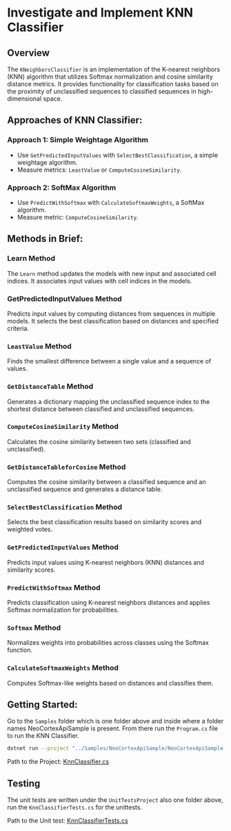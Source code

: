# Investigate and Implement KNN Classifier

## Overview

The `KNeighborsClassifier` is an implementation of the K-nearest neighbors (KNN) algorithm that utilizes Softmax normalization and cosine similarity distance metrics. It provides functionality for classification tasks based on the proximity of unclassified sequences to classified sequences in high-dimensional space.

## Approaches of KNN Classifier:

### Approach 1: Simple Weightage Algorithm

- Use `GetPredictedInputValues` with `SelectBestClassification`, a simple weightage algorithm.
- Measure metrics: `LeastValue` or `ComputeCosineSimilarity`.

### Approach 2: SoftMax Algorithm

- Use `PredictWithSoftmax` with `CalculateSoftmaxWeights`, a SoftMax algorithm.
- Measure metric: `ComputeCosineSimilarity`.

## Methods in Brief:

### Learn Method

The `Learn` method updates the models with new input and associated cell indices. It associates input values with cell indices in the models.

### GetPredictedInputValues Method

Predicts input values by computing distances from sequences in multiple models. It selects the best classification based on distances and specified criteria.

### `LeastValue` Method
Finds the smallest difference between a single value and a sequence of values.

### `GetDistanceTable` Method
Generates a dictionary mapping the unclassified sequence index to the shortest distance between classified and unclassified sequences.

### `ComputeCosineSimilarity` Method
Calculates the cosine similarity between two sets (classified and unclassified).

### `GetDistanceTableforCosine` Method
Computes the cosine similarity between a classified sequence and an unclassified sequence and generates a distance table.

### `SelectBestClassification` Method
Selects the best classification results based on similarity scores and weighted votes.

### `GetPredictedInputValues` Method
Predicts input values using K-nearest neighbors (KNN) distances and similarity scores.

### `PredictWithSoftmax` Method
Predicts classification using K-nearest neighbors distances and applies Softmax normalization for probabilities.

### `Softmax` Method
Normalizes weights into probabilities across classes using the Softmax function.

### `CalculateSoftmaxWeights` Method
Computes Softmax-like weights based on distances and classifies them.

## Getting Started:

Go to the `Samples` folder which is one folder above and inside where a folder names NeoCortexApiSample is present.
From there run the `Program.cs` file to run the KNN Classifier.

```bash
dotnet run --project "../Samples/NeoCortexApiSample/NeoCortexApiSample.csproj"
```

Path to the
Project: [KnnClassifier.cs](https://github.com/IndranilSaha09/neocortexapi/blob/master/source/NeoCortexApi/Classifiers/KnnClassifier.cs)

## Testing

The unit tests are written under the `UnitTestsProject` also one folder above, run the `KnnClassifierTests.cs` for the
unittests.

Path to the Unit
test: [KnnClassifierTests.cs](https://github.com/IndranilSaha09/neocortexapi/blob/master/source/UnitTestsProject/KnnClassifierTests.cs)



